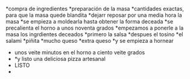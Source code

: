 *compra de ingredientes 
*preparación de la masa 
*cantidades exactas, para que la masa quede blandita 
*dejarr reposar por una media hora la masa 
*se empieza a moldearla hasta obtener la forma deceada 
*se precalienta el horno a unos noventa grados 
*empezamos a ponerle a la masa los ingrdientes deceados 
*primero la salsa 
*despues el tosino 
*el salami
*piñita 
*mucho queso 
*extra queso 
*y se empieza a hornear 
* unos veite minutos en el horno a ciento veite grados 
* *y listo una deliciosa pizza artesanal 
* LISTO
* 
